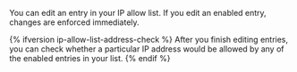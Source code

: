You can edit an entry in your IP allow list. If you edit an enabled entry, changes are enforced immediately.

{% ifversion ip-allow-list-address-check %}
After you finish editing entries, you can check whether a particular IP address would be allowed by any of the enabled entries in your list.
{% endif %}